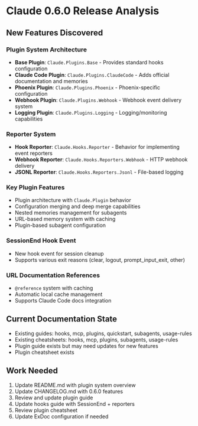 # Claude 0.6.0 Release Analysis

## New Features Discovered

### Plugin System Architecture
- **Base Plugin**: `Claude.Plugins.Base` - Provides standard hooks configuration
- **Claude Code Plugin**: `Claude.Plugins.ClaudeCode` - Adds official documentation and memories
- **Phoenix Plugin**: `Claude.Plugins.Phoenix` - Phoenix-specific configuration
- **Webhook Plugin**: `Claude.Plugins.Webhook` - Webhook event delivery system
- **Logging Plugin**: `Claude.Plugins.Logging` - Logging/monitoring capabilities

### Reporter System
- **Hook Reporter**: `Claude.Hooks.Reporter` - Behavior for implementing event reporters
- **Webhook Reporter**: `Claude.Hooks.Reporters.Webhook` - HTTP webhook delivery
- **JSONL Reporter**: `Claude.Hooks.Reporters.Jsonl` - File-based logging

### Key Plugin Features
- Plugin architecture with `Claude.Plugin` behavior
- Configuration merging and deep merge capabilities
- Nested memories management for subagents
- URL-based memory system with caching
- Plugin-based subagent configuration

### SessionEnd Hook Event
- New hook event for session cleanup
- Supports various exit reasons (clear, logout, prompt_input_exit, other)

### URL Documentation References
- `@reference` system with caching
- Automatic local cache management
- Supports Claude Code docs integration

## Current Documentation State
- Existing guides: hooks, mcp, plugins, quickstart, subagents, usage-rules
- Existing cheatsheets: hooks, mcp, plugins, subagents, usage-rules
- Plugin guide exists but may need updates for new features
- Plugin cheatsheet exists

## Work Needed
1. Update README.md with plugin system overview
2. Update CHANGELOG.md with 0.6.0 features
3. Review and update plugin guide
4. Update hooks guide with SessionEnd + reporters
5. Review plugin cheatsheet
6. Update ExDoc configuration if needed
